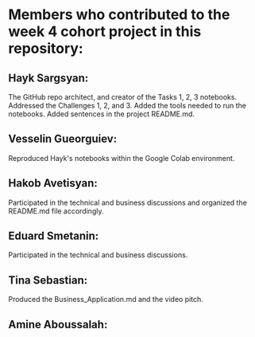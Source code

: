 # Members who contributed to the week 4 cohort project in this repository:
  
## Hayk Sargsyan:
The GitHub repo architect, and creator of the Tasks 1, 2, 3 notebooks.
Addressed the Challenges 1, 2, and 3.
Added the tools needed to run the notebooks.
Added sentences in the project README.md.

## Vesselin Gueorguiev:
Reproduced Hayk's notebooks within the Google Colab environment.

## Hakob Avetisyan:
Participated in the technical and business discussions and organized the README.md file accordingly. 

## Eduard Smetanin:
Participated in the technical and business discussions.

## Tina Sebastian:
Produced the Business_Application.md and the video pitch.

## Amine Aboussalah:


